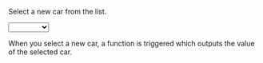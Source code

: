 <html>
<body>

<p>Select a new car from the list.</p>

<select id="mySelect" onchange="myFunction()">
  <option value=""></option>
  <option value="Audi">Audi</option>
  <option value="BMW">BMW</option>
  <option value="Ford">Ford</option>
  <option value="Mercedes">Mercedes</option>
  <option value="Volvo">Volvo</option>
  <option value="Kia">Volvo</option>

</select>

<p>When you select a new car, a function is triggered which outputs the value of the selected car.</p>

<p id="demo"></p>

<script>
function myFunction() {
  var x = document.getElementById("mySelect").value;
  document.getElementById("demo").innerHTML = "You selected the car: " + x;
}
</script>

</body>
</html>
